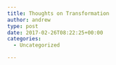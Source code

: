 ```yaml
---
title: Thoughts on Transformation
author: andrew
type: post
date: 2017-02-26T08:22:25+00:00
categories:
  - Uncategorized

---
```

